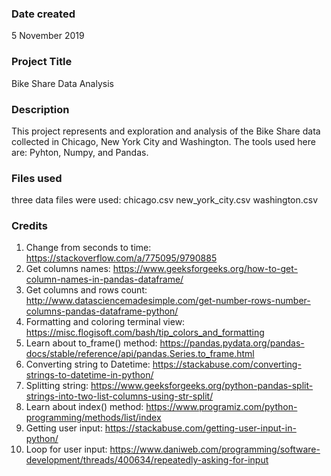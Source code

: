 ### Date created
5 November 2019

### Project Title
Bike Share Data Analysis

### Description
This project represents and exploration and analysis of the Bike Share data collected in Chicago, New York City and Washington. The tools used here are: Pyhton, Numpy, and Pandas.

### Files used
three data files were used: 
chicago.csv 
new_york_city.csv
washington.csv

### Credits
1) Change from seconds to time: https://stackoverflow.com/a/775095/9790885
2) Get columns names: https://www.geeksforgeeks.org/how-to-get-column-names-in-pandas-dataframe/
3) Get columns and rows count: http://www.datasciencemadesimple.com/get-number-rows-number-columns-pandas-dataframe-python/
4) Formatting and coloring terminal view: https://misc.flogisoft.com/bash/tip_colors_and_formatting
5) Learn about to_frame() method: https://pandas.pydata.org/pandas-docs/stable/reference/api/pandas.Series.to_frame.html
6) Converting string to Datetime: https://stackabuse.com/converting-strings-to-datetime-in-python/
7) Splitting string: https://www.geeksforgeeks.org/python-pandas-split-strings-into-two-list-columns-using-str-split/
8) Learn about index() method: https://www.programiz.com/python-programming/methods/list/index
9) Getting user input: https://stackabuse.com/getting-user-input-in-python/
10) Loop for user input: https://www.daniweb.com/programming/software-development/threads/400634/repeatedly-asking-for-input


